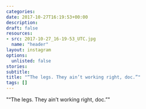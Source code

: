 ```yaml
---
categories:
date: 2017-10-27T16:19:53+00:00
description:
draft: false
resources:
- src: 2017-10-27_16-19-53_UTC.jpg
  name: "header"
layout: instagram
options:
  unlisted: false
stories:
subtitle:
title: "“The legs. They ain’t working right, doc.”"
tags: []
---
```


"“The legs. They ain’t working right, doc.”"
